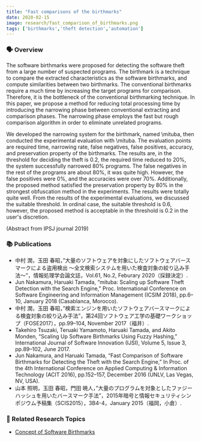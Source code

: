 ```yaml
---
title: "Fast comparisons of the birthmarks"
date: 2020-02-15
image: research/fast_comparison_of_birthmarks.png
tags: ['birthmarks','theft detection','automation']
---
```


### :speaking_head: Overview

The software birthmarks were proposed for detecting the software theft from a large number of suspected programs.
The birthmark is a technique to compare the extracted characteristics as the software birthmarks, and compute similarities between two birthmarks.
The conventional birthmarks require a much time by increasing the target programs for comparison.
Therefore, it is the bottleneck of the conventional birthmarking technique.
In this paper, we propose a method for reducing total processing time by introducing the narrowing phase between conventional extracting and comparison phases.
The narrowing phase employs the fast but rough comparison algorithm in order to eliminate unrelated programs.

We developed the narrowing system for the birthmark, named \mituba, then conducted the experimental evaluation with \mituba.
The evaluation points are required time, narrowing rate, false negatives, false positives, accuracy, and preservation property of the birthmarks.
The results are, in the threshold for deciding the theft is $0.2$, the required time reduced to 20%, the system successfully narrowed 80% programs.
The false negatives in the rest of the programs are about 80%, it was quite high.
However, the false positives were 0%, and the accuracies were over 70%.
Additionally, the proposed method satisfied the preservation property by 80% in the strongest obfuscation method in the experiments.
The results were totally quite well.
From the results of the experimental evaluations, we discussed the suitable threshold.
In ordinal case, the suitable threshold is $0.6$, however, the proposed method is acceptable in the threshold is $0.2$ in the user's discretion.

(Abstract from IPSJ journal 2019)

### :books: Publications

* 中村 潤，玉田 春昭，”大量のソフトウェアを対象にしたソフトウェアバースマークによる盗用検出 〜全文検索システムを用いた検査対象の絞り込み手法〜”，情報処理学会論文誌，Vol.61, No.2, Feburary 2020（採録決定）.
* Jun Nakamura, Haruaki Tamada, “mituba: Scaling up Software Theft Detection with the Search Engine,” Proc. International Conference on Software Engineering and Information Management (ICSIM 2018), pp.6–10, January 2018 (Casablanca, Morocco).
* 中村 潤，玉田 春昭，”検索エンジンを用いたソフトウェアバースマークによる検査対象の絞り込み手法”，第24回ソフトウェア工学の基礎ワークショップ（FOSE2017），pp.99–104, November 2017（福井）.
* Takehiro Tsuzaki, Teruaki Yamamoto, Haruaki Tamada, and Akito Monden, “Scaling Up Software Birthmarks Using Fuzzy Hashing,” International Journal of Software Innovation (IJSI), Volume 5, Issue 3, pp.89–102, June 2017.
* Jun Nakamura, and Haruaki Tamada, “Fast Comparison of Software Birthmarks for Detecting the Theft with the Search Engine,” In Proc. of the 4th International Conference on Applied Computing & Information Technology (ACIT 2016), pp.152–157, December 2016 (UNLV, Las Vegas, NV, USA).
* 山本 照明，玉田 春昭，門田 暁人，”大量のプログラムを対象としたファジーハッシュを用いたバースマーク手法”，2015年暗号と情報セキュリティシンポジウム予稿集（SCIS2015），3B4-4，January 2015（福岡，小倉）.

### :mag_right: Related Research Topics

* [Concept of Software Birthmarks](../birthmark_concept)

